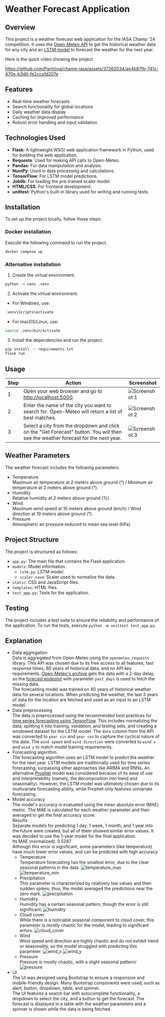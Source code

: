 # Weather Forecast Application

## Overview
This project is a weather forecast web application for the IASA Champ '24 competition. It uses the [Open-Meteo API](https://github.com/open-meteo/open-meteo) to get the historical weather data for any city and an [LSTM model](https://www.tensorflow.org/api_docs/python/tf/keras/layers/LSTM) to forecast the weather for the next year.

Here is the quick video showing the project

https://github.com/PanVova/champ-iasa/assets/37262034/ae4b87fb-741c-470e-b3d0-fe2cca1d207e

## Features
- Real-time weather forecasts
- Search functionality for global locations
- Daily weather data display
- Caching for improved performance
- Robust error handling and input validation

## Technologies Used
- **Flask**: A lightweight WSGI web application framework in Python, used for building the web application.
- **Requests**: Used for making API calls to Open-Meteo.
- **Pandas**: For data manipulation and analysis.
- **NumPy**: Used in data processing and calculations.
- **TensorFlow**: For LSTM model predictions.
- **Joblib**: For loading the pre-trained scaler model.
- **HTML/CSS**: For frontend development.
- **unittest**: Python's built-in library used for writing and running tests.

## Installation
To set up the project locally, follow these steps:
### Docker installation
Execute the following command to run the project.
```bash
docker compose up
```
### Alternative installation
1. Create the virtual environment.
```bash
python -m venv .venv
```
2. Activate the virtual environment.
- For Windows, use:
```bash
.venv\Scripts\activate
```
- For macOS/Linux, use:
```bash
source .venv/bin/activate
```
3. Install the dependencies and run the project.
```bash
pip install -r requirements.txt
flask run
```

## Usage

| Step | Action | Screenshot |
|------|--------|------------|
| 1    | Open your web browser and go to [http://localhost:5000](http://localhost:5000). | ![Screenshot 1](docs/usage_1.png) |
| 2    | Enter the name of the city you want to search for. Open-Meteo will return a list of best matches. | ![Screenshot 2](docs/usage_2.png) |
| 3    | Select a city from the dropdown and click on the "Get Forecast" button. You will then see the weather forecast for the next year. | ![Screenshot 3](docs/usage_3.png) |


## Weather Parameters
The weather forecast includes the following parameters:
- Temperature  
Maximum air temperature at 2 meters above ground (°) / Minimum air temperature at 2 meters above ground (°).
- Humidity  
Relative humidity at 2 meters above ground (%).
- Wind  
Maximum wind speed at 10 meters above ground (km/h) / Wind direction at 10 meters above ground (°).
- Pressure  
Atmospheric air pressure reduced to mean sea level (hPa).

## Project Structure
The project is structured as follows:
- `app.py`: The main file that contains the Flask application.
- `models`: Model information.
  - `lstm.py`: LSTM model.
  - `scaler.save`: Scaler used to normalize the data.
- `static`: CSS and JavaScript files.
- `templates`: HTML files.
- `test_app.py`: Tests for the application.

## Testing
The project includes a test suite to ensure the reliability and performance of the application. To run the tests, execute `python -m unittest test_app.py`.

## Explanation
- Data aggregation  
Data is aggregated from Open-Meteo using the `openmeteo_requests` library. This API was chosen due to its free access to all features, fast response times, 80 years of historical data, and no API key requirements. [Open-Meteo's archive](https://open-meteo.com/en/docs/historical-weather-api) gets the data with a 2-day delay, so the [forecast endpoint](https://open-meteo.com/en/docs) with parameter `past_days` is used to fetch the missing data.  
The forecasting model was trained on 40 years of historical weather data for several locations.
When predicting the weather, the last 3 years of data for the location are fetched and used as an input to an LSTM model.
- Data preprocessing  
The data is preprocessed using the recommended best practices for [time series forecasting using TensorFlow](https://www.tensorflow.org/tutorials/structured_data/time_series). This includes normalizing the data, splitting it into training, validation, and testing sets, and creating a windowed dataset for the LSTM model. The `date` column from the API was converted to `year sin` and `year cos` to capture the cyclical nature of the data. The `wind speed` and `wind direction` were converted to `wind x` and `wind y` to match model training requirements.
- Forecasting algorithm  
The forecasting algorithm uses an LSTM model to predict the weather for the next year. LSTM models are traditionally used for time series forecasting, surpassing other approaches like ARIMA and RNNs.
An alternative [Prophet](https://github.com/facebook/prophet) model was considered because of its ease of use and interpretability (namely, the decomposition into trend and seasonality). However, the LSTM model was ultimately chosen due to its multivariate forecasting ability, while Prophet only features univariate forecasting.
- Model accuracy  
The model's accuracy is evaluated using the mean absolute error (MAE) metric. The MAE is calculated for each weather parameter and then averaged to get the final accuracy score.  
Results:  
Separate models for predicting 1 day, 1 week, 1 month, and 1 year into the future were created, but all of them showed similar error values. It was decided to use the 1-year model for the final application.  
Its MAE (normalized): 0.5287  
Although this error is significant, some parameters (like temperature) have much lower error values, and can be predicted with high accuracy.  
  - Temperature  
Temperature forecasting has the smallest error, due to the clear seasonal patterns in the data.
![temperature_max](docs/temperature_max.png)
![temperature_min](docs/temperature_min.png)
  - Precipitation  
This parameter is characterized by relatively low values and then sudden spikes; thus, the model averaged the predictions near the zero mark.
![precipitation](docs/precipitation.png)
  - Humidity  
Humidity has a certain seasonal pattern, though the error is still significant.
![humidity](humidity.png)
  - Cloud cover  
While there is a noticable seasonal component to cloud cover, this parameter is mostly chaotic for the model, leading to significant errors.
![cloud_cover](docs/cloud_cover.png)
  - Wind  
Wind speed and direction are highly chaotic and do not exhibit trend or seasonality, so the model struggled with predicting this parameter.
![wind_x](docs/wind_x.png)
![wind_y](docs/wind_y.png)
  - Pressure  
Pressure is mostly chaotic, with a slight seasonal pattern/
![pressure](docs/pressure.png)
- UI  
The UI was designed using Bootstrap to ensure a responsive and mobile-friendly design. Many Bootstrap components were used, such as alert, button, dropdown, table, and spinner.  
The UI features a search bar with autocomplete functionality, a dropdown to select the city, and a button to get the forecast. The forecast is displayed in a table with the weather parameters and a spinner is shown while the data is being fetched.
